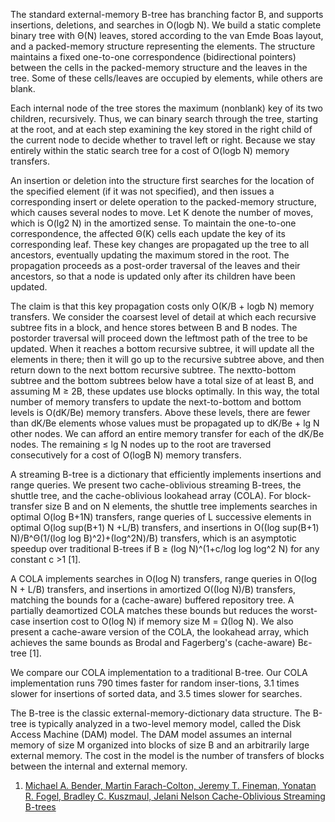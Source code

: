 The standard external-memory B-tree has branching factor B, and supports insertions, deletions, and searches in O(logb N). We build a static complete binary tree with Θ(N) leaves, stored according to the van Emde Boas layout, and a packed-memory structure representing the elements. The structure maintains a fixed one-to-one correspondence (bidirectional pointers) between the cells in the packed-memory structure and the leaves in the tree. Some of these cells/leaves are occupied by  elements, while others are blank. 

Each internal node of the tree stores the maximum (nonblank) key of its two children, recursively. Thus, we can binary search through the tree, starting at the root, and at each step examining the key stored in the right child of the current node to decide whether to travel left or right. Because we stay entirely within the static search tree for a cost of O(logb N) memory transfers.

An insertion or deletion into the structure first searches for the location of the specified element (if it was not specified), and then issues a corresponding insert or delete operation to the packed-memory structure, which causes several nodes to move. Let K denote the number of moves, which is O(lg2 N) in the amortized sense. To maintain the one-to-one correspondence, the affected Θ(K) cells each update the key of its corresponding leaf. These key changes are propagated up the tree to all ancestors, eventually updating the maximum stored in the root. The propagation proceeds as a post-order traversal of the leaves and their ancestors, so that a node is updated only after its children have been updated. 

The claim is that this key propagation costs only O(K/B + logb N) memory transfers. We consider the coarsest level of detail at which each recursive subtree fits in a block, and hence stores between B and B nodes. The postorder traversal will proceed down the leftmost path of the tree to be updated. When it reaches a bottom recursive subtree, it will update all the elements in there; then it will go up to the recursive subtree above, and then return down to the next bottom recursive subtree. The nextto-bottom subtree and the bottom subtrees below have a total size of at least B, and assuming M ≥ 2B, these updates use blocks optimally. In this way, the total number of memory transfers to update the next-to-bottom and bottom levels is O(dK/Be) memory transfers. Above these levels, there are fewer than dK/Be elements whose values must be propagated up to dK/Be + lg N other nodes. We can afford an entire memory transfer for each of the dK/Be nodes. The remaining ≤ lg N nodes up to the root are traversed consecutively for a cost of O(logB N) memory transfers.

A streaming B-tree is a dictionary that efficiently implements insertions and range queries. We present two cache-oblivious streaming B-trees, the shuttle tree, and the cache-oblivious lookahead array (COLA).
  For block-transfer size B and on N elements, the shuttle tree implements searches in optimal O(log B+1N) transfers, range queries of L successive elements in optimal O(log sup(B+1) N +L/B) transfers, and insertions in O((log sup(B+1) N)/B^Θ(1/(log log B)^2)+(log^2N)/B) transfers, which is an asymptotic speedup over traditional B-trees if B ≥ (log N)^(1+c/log log log^2 N) for any constant c >1 [1].
  
  A COLA implements searches in O(log N) transfers, range queries in O(log N + L/B) transfers, and insertions in amortized O((log N)/B) transfers, matching the bounds for a (cache-aware) buffered repository tree. A partially deamortized COLA matches these bounds but reduces the worst-case insertion cost to O(log N) if memory size M = Ω(log N). We also present a cache-aware version of the COLA, the lookahead array, which achieves the same bounds as Brodal and Fagerberg's (cache-aware) Bε-tree [1].
  
  We compare our COLA implementation to a traditional B-tree. Our COLA implementation runs 790 times faster for random inser-tions, 3.1 times slower for insertions of sorted data, and 3.5 times slower for searches.
  
  
  The B-tree is the classic external-memory-dictionary data structure. The B-tree is typically analyzed in a two-level memory model, called the Disk Access Machine (DAM) model. The DAM model assumes an internal memory of size M organized into blocks of size B and an arbitrarily large external memory. The cost in the model is the number of transfers of blocks between the internal and external memory.
  
1. <a href="http://www.cs.cmu.edu/~jfineman/sbtree.pdf">Michael A. Bender, Martin Farach-Colton, Jeremy T. Fineman, Yonatan R. Fogel, Bradley C. Kuszmaul, Jelani Nelson Cache-Oblivious Streaming B-trees</a>

